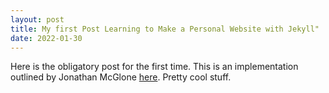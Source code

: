 ```yaml
---
layout: post
title: My first Post Learning to Make a Personal Website with Jekyll"
date: 2022-01-30
---
```


Here is the obligatory post for the first time. This is an implementation outlined by Jonathan McGlone [here](http://jmcglone.com/guides/github-pages/). Pretty cool stuff.